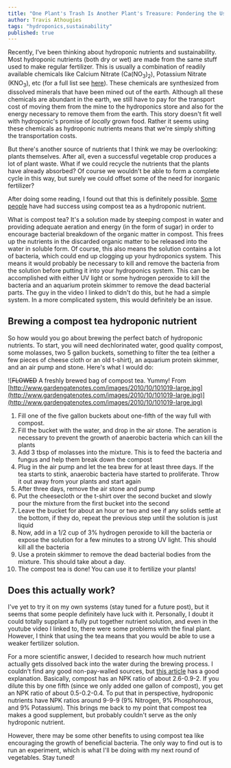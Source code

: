 ```yaml
---
title: "One Plant's Trash Is Another Plant's Treasure: Pondering the Use of Compost Tea as a Hydroponic Nutrient"
author: Travis Athougies
tags: "hydroponics,sustainability"
published: true
---
```


Recently, I've been thinking about hydroponic nutrients and sustainability. Most hydroponic
nutrients (both dry or wet) are made from the same stuff used to make regular fertilizer. This is
usually a combination of readily available chemicals like Calcium Nitrate
(Ca(NO<sub>3</sub>)<sub>2</sub>), Potassium Nitrate (KNO<sub>3</sub>), etc (for a full list see
[here](http://scienceinhydroponics.com/2010/07/preparing-your-own-hydroponic-nutrients-a-complete-guide-for-beginners.html)). These
chemicals are synthesized from dissolved minerals that have been mined out of the earth. Although
all these chemicals are abundant in the earth, we still have to pay for the transport cost of moving
them from the mine to the hydroponics store and also for the energy necessary to remove them from
the earth. This story doesn't fit well with hydroponic's promise of _locally_ grown food. Rather it
seems using these chemicals as hydroponic nutrients means that we're simply shifting the
transportation costs.

But there's another source of nutrients that I think we may be overlooking: plants themselves. After
all, even a successful vegetable crop produces a lot of plant waste. What if we could recycle the
nutrients that the plants have already absorbed? Of course we wouldn't be able to form a complete
cycle in this way, but surely we could offset some of the need for inorganic fertilizer?

After doing some reading, I found out that this is definitely possible.
[Some people](https://www.youtube.com/playlist?list=PLL7qK_sSvsMyXtM6MUlKalIxZhi2bXXDn) have had
success using compost tea as a hydroponic nutrient.

What is compost tea? It's a solution made by steeping compost in water and providing adequate
aeration and energy (in the form of sugar) in order to encourage bacterial breakdown of the organic
matter in compost. This frees up the nutrients in the discarded organic matter to be released into
the water in soluble form. Of course, this also means the solution contains a lot of bacteria, which
could end up clogging up your hydroponics system. This means it would probably be necessary to kill
and remove the bacteria from the solution before putting it into your hydroponics system. This can
be accomplished with either UV light or some hydrogen peroxide to kill the bacteria and an aquarium
protein skimmer to remove the dead bacterial parts. The guy in the video I linked to didn't do this,
but he had a simple system. In a more complicated system, this would definitely be an issue.

Brewing a compost tea hydroponic nutrient
--------------------------------------

So how would you go about brewing the perfect batch of hydroponic nutrients. To start, you will need
dechlorinated water, good quality compost, some molasses, two 5 gallon buckets, something to filter
the tea (either a few pieces of cheese cloth or an old t-shirt), an aquarium protein skimmer, and an air pump and
stone. Here's what I would do:

![~~FLOWED~~ A freshly brewed bag of compost tea. Yummy! From [http://www.gardengatenotes.com/images/2010/10/101019-large.jpg](http://www.gardengatenotes.com/images/2010/10/101019-large.jpg)](http://www.gardengatenotes.com/images/2010/10/101019-large.jpg)

1. Fill one of the five gallon buckets about one-fifth of the way full with compost.
1. Fill the bucket with the water, and drop in the air stone. The aeration is necessary to prevent
the growth of anaerobic bacteria which can kill the plants
1. Add 3 tbsp of molasses into the mixture. This is to feed the bacteria and fungus and help them
break down the compost
1. Plug in the air pump and let the tea brew for at least three days. If the tea starts to stink,
anaerobic bacteria have started to proliferate. Throw it out away from your plants and start again
1. After three days, remove the air stone and pump
1. Put the cheesecloth or the t-shirt over the second bucket and slowly pour the mixture from the
first bucket into the second
1. Leave the bucket for about an hour or two and see if any solids settle at the bottom, if they do,
repeat the previous step until the solution is just liquid
1. Now, add in  a 1/2 cup of 3% hydrogen peroxide to kill the bacteria or expose the solution for a
few minutes to a strong UV light. This should kill all the bacteria
1. Use a protein skimmer to remove the dead bacterial bodies from the mixture. This should take
about a day.
1. The compost tea is done! You can use it to fertilize your plants!

Does this actually work?
---------------------

I've yet to try it on my own systems (stay tuned for a future post), but it seems that some people
definitely have luck with it. Personally, I doubt it could totally supplant a fully put together
nutrient solution, and even in the youtube video I linked to, there were some problems with the
final plant. However, I think that using the tea means that you would be able to use a weaker
fertilizer solution.

For a more scientific answer, I decided to research how much nutrient actually gets dissolved back into
the water during the brewing process.  I couldn't find any good non-pay-walled sources, but
[this article](http://www.gardenmyths.com/compost-tea/) has a good explanation. Basically, compost
has an NPK ratio of about 2.6-0.9-2. If you dilute this by one fifth (since we only added one gallon
of compost), you get an NPK ratio of about 0.5-0.2-0.4. To put that in perspective, hydroponic
nutrients have NPK ratios around 9-9-9 (9% Nitrogen, 9% Phosphorous, and 9% Potassium). This brings
me back to my point that compost tea makes a good supplement, but probably couldn't serve as the
only hydroponic nutrient.

However, there may be some other benefits to using compost tea like encouraging the growth of
beneficial bacteria. The only way to find out is to run an experiment, which is what I'll be doing
with my next round of vegetables. Stay tuned!
